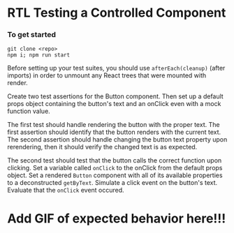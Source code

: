 # RTL Testing a Controlled Component

### To get started
```
git clone <repo>
npm i; npm run start
```
Before setting up your test suites, you should use `afterEach(cleanup)` (after imports) in order to unmount any React trees that were mounted with render.

Create two test assertions for the Button component. Then set up a default props object containing the button's text and an onClick even with a mock function value.

The first test should handle rendering the button with the proper text. The first assertion should identify that the button renders with the current text. The second assertion should handle changing the button text property upon rerendering, then it should verify the changed text is as expected.

The second test should test that the button calls the correct function upon clicking. Set a variable called `onClick` to the onClick from the default props object. Set a rendered `Button` component with all of its available properties to a deconstructed `getByText`. Simulate a click event on the button's text. Evaluate that the `onClick` event occured.
# Add GIF of expected behavior here!!!
